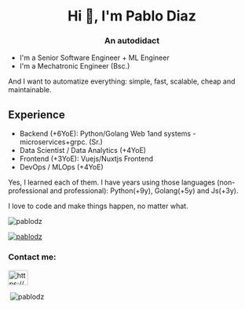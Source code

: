 <h1 align="center">Hi 👋, I'm Pablo Diaz</h1>
<h3 align="center">An autodidact</h3>

- I'm a Senior Software Engineer + ML Engineer
- I'm a Mechatronic Engineer (Bsc.)

And I want to automatize everything: simple, fast, scalable, cheap and maintainable.



## Experience

- Backend (+6YoE): Python/Golang Web 1and systems - microservices+grpc. (Sr.)
- Data Scientist / Data Analytics (+4YoE)
- Frontend (+3YoE): Vuejs/Nuxtjs Frontend
- DevOps / MLOps (+4YoE)

Yes, I learned each of them.
I have years using those languages (non-professional and professional): Python(+9y), Golang(+5y) and Js(+3y).

I love to code and make things happen, no matter what.

<p align="left"> <img src="https://komarev.com/ghpvc/?username=pablodz&label=Profile%20views&color=0e75b6&style=flat-square" alt="pablodz" /> </p>

<p align="left"> <a href="https://github.com/ryo-ma/github-profile-trophy"><img src="https://github-profile-trophy.vercel.app/?username=pablodz" alt="pablodz" /></a> </p>

<h3 align="left">Contact me:</h3>
<p align="left">
<a href="https://www.linkedin.com/in/pablodzv/" target="blank"><img align="center" src="https://raw.githubusercontent.com/rahuldkjain/github-profile-readme-generator/master/src/images/icons/Social/linked-in-alt.svg" alt="https://www.linkedin.com/in/pablodzv/" height="30" width="40" /></a>
</p>

<p>&nbsp;<img align="center" src="https://github-readme-stats.vercel.app/api?username=pablodz&show_icons=true&theme=dracula&locale=en" alt="pablodz" /></p>
